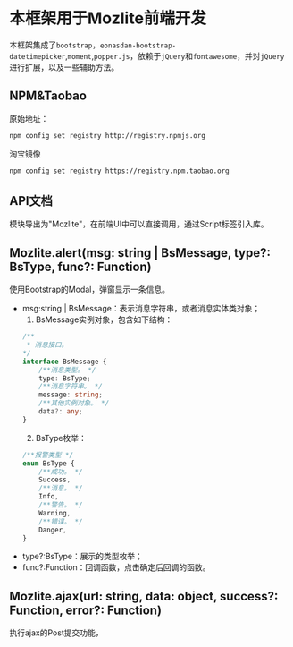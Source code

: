 # 本框架用于Mozlite前端开发

本框架集成了`bootstrap`，`eonasdan-bootstrap-datetimepicker`,`moment`,`popper.js`，依赖于`jQuery`和`fontawesome`，并对`jQuery`进行扩展，以及一些辅助方法。

## NPM&Taobao

原始地址：

```bash
npm config set registry http://registry.npmjs.org
```

淘宝镜像

```bash
npm config set registry https://registry.npm.taobao.org
```

## API文档

模块导出为"Mozlite"，在前端UI中可以直接调用，通过Script标签引入库。

## Mozlite.alert(msg: string | BsMessage, type?: BsType, func?: Function)

使用Bootstrap的Modal，弹窗显示一条信息。

* msg:string | BsMessage：表示消息字符串，或者消息实体类对象；
    1. BsMessage实例对象，包含如下结构：
    ```typescript
    /** 
     * 消息接口。
    */
    interface BsMessage {
        /**消息类型。 */
        type: BsType;
        /**消息字符串。 */
        message: string;
        /**其他实例对象。 */
        data?: any;
    }
    ```
    2. BsType枚举：
    ```typescript
    /**报警类型 */
    enum BsType {
        /**成功。 */
        Success,
        /**消息。 */
        Info,
        /**警告。 */
        Warning,
        /**错误。 */
        Danger,
    }
    ```
* type?:BsType：展示的类型枚举；
* func?:Function：回调函数，点击确定后回调的函数。

## Mozlite.ajax(url: string, data: object, success?: Function, error?: Function)

执行ajax的Post提交功能，
